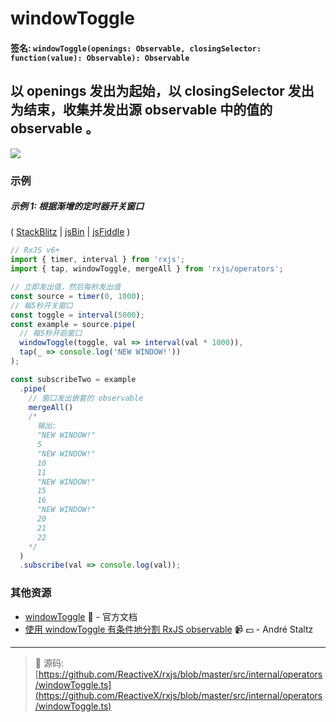 # windowToggle

#### 签名: `windowToggle(openings: Observable, closingSelector: function(value): Observable): Observable`

## 以 openings 发出为起始，以 closingSelector 发出为结束，收集并发出源 observable 中的值的 observable 。

<div class="ua-ad"><a href="https://ultimateangular.com/?ref=76683_kee7y7vk"><img src="https://ultimateangular.com/assets/img/banners/ua-leader.svg"></a></div>

### 示例

##### 示例 1: 根据渐增的定时器开关窗口

(
[StackBlitz](https://stackblitz.com/edit/typescript-3nsyte?file=index.ts&devtoolsheight=100)
| [jsBin](http://jsbin.com/xasofupuka/1/edit?js,console) |
[jsFiddle](https://jsfiddle.net/btroncone/3xmmuzy4/) )

```js
// RxJS v6+
import { timer, interval } from 'rxjs';
import { tap, windowToggle, mergeAll } from 'rxjs/operators';

// 立即发出值，然后每秒发出值
const source = timer(0, 1000);
// 每5秒开关窗口
const toggle = interval(5000);
const example = source.pipe(
  // 每5秒开启窗口
  windowToggle(toggle, val => interval(val * 1000)),
  tap(_ => console.log('NEW WINDOW!'))
);

const subscribeTwo = example
  .pipe(
    // 窗口发出嵌套的 observable
    mergeAll()
    /*
      输出:
      "NEW WINDOW!"
      5
      "NEW WINDOW!"
      10
      11
      "NEW WINDOW!"
      15
      16
      "NEW WINDOW!"
      20
      21
      22
    */
  )
  .subscribe(val => console.log(val));
```

### 其他资源

- [windowToggle](https://cn.rx.js.org/class/es6/Observable.js~Observable.html#instance-method-windowToggle) :newspaper: - 官方文档
- [使用 windowToggle 有条件地分割 RxJS observable](https://egghead.io/lessons/rxjs-split-an-rxjs-observable-conditionally-with-windowtoggle?course=use-higher-order-observables-in-rxjs-effectively) :video_camera: :dollar: - André Staltz

---
> :file_folder: 源码:  [https://github.com/ReactiveX/rxjs/blob/master/src/internal/operators/windowToggle.ts](https://github.com/ReactiveX/rxjs/blob/master/src/internal/operators/windowToggle.ts)
